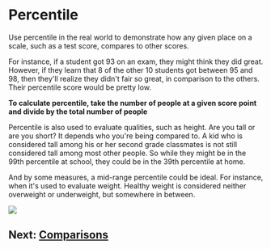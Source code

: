 # Percentile
Use percentile in the real world to demonstrate how any given place on a scale, such as a test score, compares to other scores.

For instance, if a student got 93 on an exam, they might think they did great. However, if they learn that 8 of the other 10 students got between 95 and 98, then they'll realize they didn't fair so great, in comparison to the others. Their percentile score would be pretty low.

__To calculate percentile, take the number of people at a given score point and divide by the total number of people__

Percentile is also used to evaluate qualities, such as height. Are you tall or are you short? It depends who you're being compared to. A kid who is considered tall among his or her second grade classmates is not still considered tall among most other people. So while they might be in the 99th percentile at school, they could be in the 39th percentile at home.

And by some measures, a mid-range percentile could be ideal. For instance, when it's used to evaluate weight. Healthy weight is considered neither overweight or underweight, but somewhere in between.

![](https://i.imgur.com/WnbeS27.jpg)

## Next: [Comparisons](../comparisons/readme.md)
